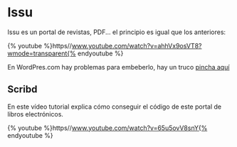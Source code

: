 
# Issu

Issu es un portal de revistas, PDF... el principio es igual que los anteriores:

{% youtube %}https//www.youtube.com/watch?v=ahhVx9osVT8?wmode=transparent{% endyoutube %}

En WordPres.com hay problemas para embeberlo, hay un truco [pincha aquí](Corregir_problema_Issuu_en_wordpress.pdf)

## Scribd

En este vídeo tutorial explica cómo conseguir el código de este portal de libros electrónicos.

{% youtube %}https//www.youtube.com/watch?v=65u5ovV8snY{% endyoutube %}
